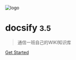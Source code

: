 <!-- _coverpage.md -->

![logo](/logo.jpg)

# docsify <small>3.5</small>

> 通信一班自己的WIKI知识库


[Get Started](README)